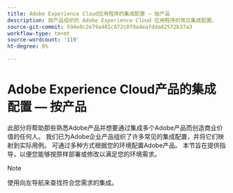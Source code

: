 ```yaml
---
title: Adobe Experience Cloud应用程序的集成配置 — 按产品
description: 按产品组织的 Adobe Experience Cloud 应用程序的常见集成配置。
source-git-commit: 594e0c2e79a401c872c8f9a4eafdda82572b37a3
workflow-type: tm+mt
source-wordcount: '119'
ht-degree: 9%

---
```



# Adobe Experience Cloud产品的集成配置 — 按产品

此部分将帮助那些熟悉Adobe产品并想要通过集成多个Adobe产品而创造商业价值的任何人。  我们已为Adobe企业产品组织了许多常见的集成配置，并将它们映射到实际用例。  可通过多种方式根据您的环境配置Adobe产品。  本节旨在提供指导，以便您能够按原样部署或修改以满足您的环境需求。

>[!NOTE]
>
>使用向左导航来查找符合您需求的集成。
